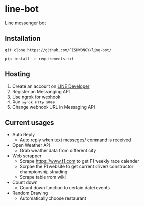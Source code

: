 # line-bot
Line messenger bot

## Installation

```git clone https://github.com/FISHWONGY/line-bot/```

```pip install -r requirements.txt```

## Hosting
1. Create an account on [LINE Developer](https://developers.line.biz/en/)
2. Register an Messanging API
3. Use [ngrok](https://dashboard.ngrok.com/) for webhook
4. Run ```ngrok http 5000```
5. Change webhook URL in Messaging API

## Current usages
- Auto Reply
    - Auto reply when text messeges/ command is received
- Open Weather API
    - Grab weather data from different city
- Web scrapper
    - Scrape https://www.f1.com to get F1 weekly race calender 
    - Scrpae the F1 website to get current driver/ constructor championship stnading
    - Scrape table from wiki
- Count down
    - Count down function to certain date/ events
- Random Drawing
    - Automatically choose restaurant



